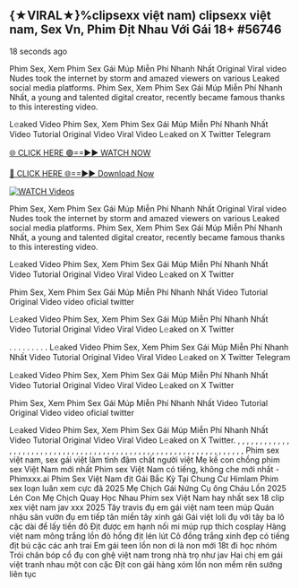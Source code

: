 ## {★VIRAL★}%clipsexx việt nam) clipsexx việt nam, Sex Vn, Phim Địt Nhau Với Gái 18+ #56746

18 seconds ago

Phim Sex, Xem Phim Sex Gái Múp Miễn Phí Nhanh Nhất Original Viral video Nudes took the internet by storm and amazed viewers on various Leaked social media platforms. Phim Sex, Xem Phim Sex Gái Múp Miễn Phí Nhanh Nhất, a young and talented digital creator, recently became famous thanks to this interesting video.

L𝚎aked Video Phim Sex, Xem Phim Sex Gái Múp Miễn Phí Nhanh Nhất Video Tutorial Original Video Viral Video L𝚎aked on X Twitter Telegram

[🌐 CLICK HERE 🟢==►► WATCH NOW](https://publishersadsterra247.blogspot.com/2025/02/ping.html)

[🔴 CLICK HERE 🌐==►► Download Now](https://publishersadsterra247.blogspot.com/2025/02/ping.html)

[![WATCH Videos](https://i.imgur.com/dJHk4Zq.gif)](https://publishersadsterra247.blogspot.com/2025/02/ping.html)

Phim Sex, Xem Phim Sex Gái Múp Miễn Phí Nhanh Nhất Original Viral video Nudes took the internet by storm and amazed viewers on various Leaked social media platforms. Phim Sex, Xem Phim Sex Gái Múp Miễn Phí Nhanh Nhất, a young and talented digital creator, recently became famous thanks to this interesting video.

L𝚎aked Video Phim Sex, Xem Phim Sex Gái Múp Miễn Phí Nhanh Nhất Video Tutorial Original Video Viral Video L𝚎aked on X Twitter

Phim Sex, Xem Phim Sex Gái Múp Miễn Phí Nhanh Nhất Video Tutorial Original Video video oficial twitter

L𝚎aked Video Phim Sex, Xem Phim Sex Gái Múp Miễn Phí Nhanh Nhất Video Tutorial Original Video Viral Video L𝚎aked on X Twitter

. . . . . . . . . L𝚎aked Video Phim Sex, Xem Phim Sex Gái Múp Miễn Phí Nhanh Nhất Video Tutorial Original Video Viral Video L𝚎aked on X Twitter Telegram

L𝚎aked Video Phim Sex, Xem Phim Sex Gái Múp Miễn Phí Nhanh Nhất Video Tutorial Original Video Viral Video L𝚎aked on X Twitter

Phim Sex, Xem Phim Sex Gái Múp Miễn Phí Nhanh Nhất Video Tutorial Original Video video oficial twitter

L𝚎aked Video Phim Sex, Xem Phim Sex Gái Múp Miễn Phí Nhanh Nhất Video Tutorial Original Video Viral Video L𝚎aked on X Twitter.
,
,
,
,
,
,
,
,
,
,
,
,
,
,
,
,
,
,
,
,
,
,
,
,
,
,
,
,
,
,
,
,
,
,
,
,
,
,
,
,
,
,
,
,
,
,
,
,
,
,
,
,
,
,
,
,
,
,
,
,
,
,
,
,
,
Phim sex việt nam, sex gái việt làm tình đậm chất người việt
Mẹ kế con chồng phim sex Việt Nam mới nhất
Phim sex Việt Nam có tiếng, không che mới nhất - Phimxxx.ai
Phim Sex Việt Nam địt Gái Bắc Kỳ Tại Chung Cư Himlam
Phim sex loạn luân xem cực đã
2025 Mẹ Chịch Gái Nứng Cụ ông Cháu Lồn
2025 Lén Con Mẹ Chịch Quay Học Nhau
Phim sex Việt Nam hay nhất
sex 18 clip xex việt nam jav xxx 2025
Tây travis đụ em gái việt nam teen múp
Quán nhậu sân vườn đụ em tiếp tân miền tây xinh gái
Gái việt loli đụ với tây ba lô cặc dài để lấy tiền đô
Địt được em hạnh nối mi múp rụp thích cosplay
Hàng việt nam mông trắng lồn đỏ hồng địt lén lút
Cô đồng trắng xinh đẹp có tiếng địt bú cặc các anh trai
Em gái teen lồn non ơi là non mới 18t đi học nhóm
Trói chân bóp cổ đụ con ghệ việt nam trong nhà trọ như jav
Hai chị em gái việt tranh nhau một con cặc
Địt con gái hàng xóm lồn non mềm rên sướng liên tục